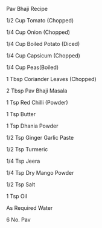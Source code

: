 Pav Bhaji Recipe

1/2 Cup Tomato (Chopped)

1/4 Cup Onion (Chopped)

1/4 Cup Boiled Potato (Diced)

1/4 Cup Capsicum (Chopped)

1/4 Cup Peas(Boiled)

1 Tbsp Coriander Leaves (Chopped)

2 Tbsp Pav Bhaji Masala

1 Tsp Red Chilli (Powder)

1 Tsp Butter

1 Tsp Dhania Powder

1/2 Tsp Ginger Garlic Paste

1/2 Tsp Turmeric

1/4 Tsp Jeera

1/4 Tsp Dry Mango Powder

1/2 Tsp Salt

1 Tsp Oil

As Required Water

6 No. Pav
